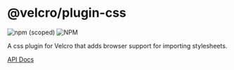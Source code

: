 # @velcro/plugin-css

![npm (scoped)](https://img.shields.io/npm/v/@velcro/plugin-css?style=flat-square)
![NPM](https://img.shields.io/npm/l/@velcro/plugin-css?style=flat-square)

A css plugin for Velcro that adds browser support for importing stylesheets.

[API Docs](https://github.com/ggoodman/velcro/tree/v0.47.1/docs/plugin-css.md)
